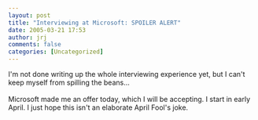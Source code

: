 ```yaml
---
layout: post
title: "Interviewing at Microsoft: SPOILER ALERT"
date: 2005-03-21 17:53
author: jrj
comments: false
categories: [Uncategorized]
---
```

I'm not done writing up the whole interviewing experience yet, but I can't keep myself from spilling the beans...<br /><br />Microsoft made me an offer today, which I will be accepting. I start in early April. I just hope this isn't an elaborate April Fool's joke.
